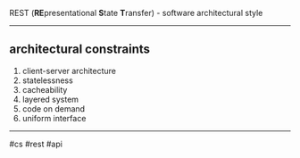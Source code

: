 REST (**RE**presentational **S**tate **T**ransfer) - software architectural style
___
## architectural constraints

1. client-server architecture
2. statelessness
3. cacheability
4. layered system
5. code on demand
6. uniform interface

___
#cs #rest #api
